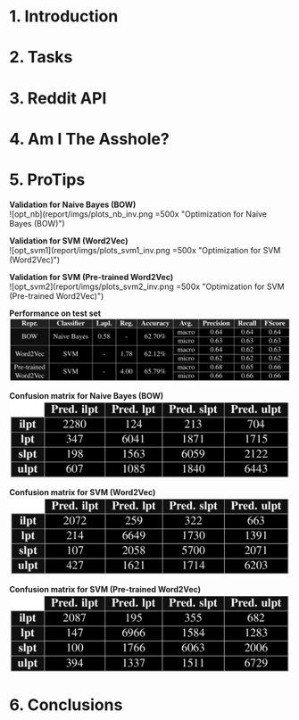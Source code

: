 # 1. Introduction #

# 2. Tasks #

# 3. Reddit API #

# 4. Am I The Asshole? #

# 5. ProTips #

<!-- Optimization for ML models -->
**Validation for Naive Bayes (BOW)**<br>
![opt_nb](report/imgs/plots_nb_inv.png =500x "Optimization for Naive Bayes (BOW)")

**Validation for SVM (Word2Vec)**<br>
![opt_svm1](report/imgs/plots_svm1_inv.png =500x "Optimization for SVM (Word2Vec)")

**Validation for SVM (Pre-trained Word2Vec)**<br>
![opt_svm2](report/imgs/plots_svm2_inv.png =500x "Optimization for SVM (Pre-trained Word2Vec)")

<!-- Performance on test set -->
**Performance on test set**
![performance](report/imgs/performance_inv.png "Performance on test set")

<!-- Confusion matrices -->
**Confusion matrix for Naive Bayes (BOW)**
![nb_cf](report/imgs/nb_cf_inv.png "Confusion matrix for Naive Bayes (BOW)")

**Confusion matrix for SVM (Word2Vec)**
![svm1_cf](report/imgs/svm1_cf_inv.png "Confusion matrix for SVM (Word2Vec)")

**Confusion matrix for SVM (Pre-trained Word2Vec)**
![svm2_cf](report/imgs/svm2_cf_inv.png "SVM (Pre-trained Word2Vec)")

# 6. Conclusions #
